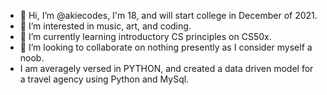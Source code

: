 - 👋 Hi, I’m @akiecodes, I'm 18, and will start college in December of 2021.
- 👀 I’m interested in music, art, and coding.
- 🌱 I’m currently learning introductory CS principles on CS50x.
- 💞️ I’m looking to collaborate on nothing presently as I consider myself a noob.
- I am averagely versed in PYTHON, and created a data driven model for a travel agency using Python and MySql.

<!---
akiecodes/akiecodes is a ✨ special ✨ repository because its `README.md` (this file) appears on your GitHub profile.
You can click the Preview link to take a look at your changes.
--->
